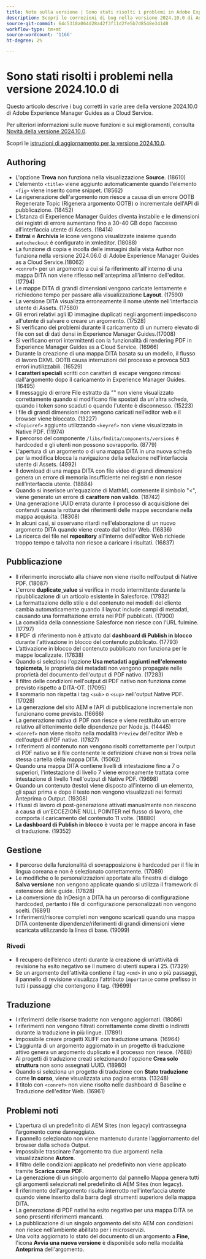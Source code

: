 ```yaml
---
title: Note sulla versione | Sono stati risolti i problemi in Adobe Experience Manager Guides, versione 2024.10.0
description: Scopri le correzioni di bug nella versione 2024.10.0 di Adobe Experience Manager Guides as a Cloud Service.
source-git-commit: 64c5318a064d28a42f3f11d2fe5b7d8548e341d8
workflow-type: tm+mt
source-wordcount: '1166'
ht-degree: 2%

---
```


# Sono stati risolti i problemi nella versione 2024.10.0 di

Questo articolo descrive i bug corretti in varie aree della versione 2024.10.0 di Adobe Experience Manager Guides as a Cloud Service.

Per ulteriori informazioni sulle nuove funzioni e sui miglioramenti, consulta [Novità della versione 2024.10.0](whats-new-2024-10-0.md).

Scopri le [istruzioni di aggiornamento per la versione 2024.10.0](upgrade-instructions-2024-10-0.md).


## Authoring

- L&#39;opzione **Trova** non funziona nella visualizzazione **Source**. (18610)
- L&#39;elemento `<title>` viene aggiunto automaticamente quando l&#39;elemento `<fig>` viene inserito come snippet. (18562)
- La rigenerazione dell&#39;argomento non riesce a causa di un errore OOTB Regenerate Topic (Rigenera argomento OOTB) o incrementale dell&#39;API di pubblicazione. (18452)
- L’istanza di Experience Manager Guides diventa instabile e le dimensioni dei registri di errore aumentano fino a 30-40 GB dopo l’accesso all’interfaccia utente di Assets. (18414)
- **Estrai** e **Archivia** le icone vengono visualizzate insieme quando `autocheckout` è configurato in xmleditor. (18088)
- La funzione di copia e incolla delle immagini dalla vista Author non funziona nella versione 2024.06.0 di Adobe Experience Manager Guides as a Cloud Service.(18062)
- `<conref>` per un argomento a cui si fa riferimento all&#39;interno di una mappa DITA non viene riflesso nell&#39;anteprima all&#39;interno dell&#39;editor. (17794)
- Le mappe DITA di grandi dimensioni vengono caricate lentamente e richiedono tempo per passare alla visualizzazione **Layout**. (17590)
- La versione DITA visualizza erroneamente il nome utente nell&#39;interfaccia utente di Assets. (17580)
- Gli errori relativi agli ID immagine duplicati negli argomenti impediscono all&#39;utente di salvare o creare un argomento. (17528)
- Si verificano dei problemi durante il caricamento di un numero elevato di file con set di dati densi in Experience Manager Guides.(17008)
- Si verificano errori intermittenti con la funzionalità di rendering PDF in Experience Manager Guides as a Cloud Service. (16966)
- Durante la creazione di una mappa DITA basata su un modello, il flusso di lavoro DXML OOTB causa interruzioni del processo e provoca 503 errori inutilizzabili. (16529)
- **I caratteri speciali** scritti con caratteri di escape vengono rimossi dall&#39;argomento dopo il caricamento in Experience Manager Guides. (16495)
- Il messaggio di errore File estratto da &quot;&quot; non viene visualizzato correttamente quando si modificano file spostati da un&#39;altra scheda, quando i token sono scaduti o quando l&#39;utente è disconnesso. (15223)
- I file di grandi dimensioni non vengono caricati nell’editor web e il browser viene bloccato. (13227)
- `<Topicref>` aggiunto utilizzando `<keyref>` non viene visualizzato in Native PDF. (11974)
- Il percorso del componente `/libs/fmdita/components/versions` è hardcoded e gli utenti non possono sovrapporlo. (8779)
- L&#39;apertura di un argomento o di una mappa DITA in una nuova scheda per la modifica blocca la navigazione della selezione nell&#39;interfaccia utente di Assets. (4992)
- Il download di una mappa DITA con file video di grandi dimensioni genera un errore di memoria insufficiente nei registri e non riesce nell’interfaccia utente. (18884)
- Quando si inserisce un&#39;equazione di MathML contenente il simbolo &quot;&lt;&quot;, viene generato un errore di **carattere non valido**. (18742)
- Una generazione UUID errata durante il processo di acquisizione dei contenuti causa la rottura dei riferimenti delle mappe secondarie nella mappa acquisita. (18308)
- In alcuni casi, si osservano ritardi nell&#39;elaborazione di un nuovo argomento DITA quando viene creato dall&#39;editor Web. (16836)
- La ricerca dei file nel **repository** all&#39;interno dell&#39;editor Web richiede troppo tempo e talvolta non riesce a caricare i risultati. (16837)

## Pubblicazione

- Il riferimento incrociato alla chiave non viene risolto nell’output di Native PDF. (18087)
- L&#39;errore **duplicate_value** si verifica in modo intermittente durante la ripubblicazione di un articolo esistente in Salesforce. (17932)
- La formattazione dello stile e del contenuto nei modelli del cliente cambia automaticamente quando il layout include campi di metadati, causando una formattazione errata nei PDF pubblicati. (17900)
- La convalida della connessione Salesforce non riesce con l’URL fulmine. (17797)
- Il PDF di riferimento non è attivato dal **dashboard di Publish in blocco** durante l&#39;attivazione in blocco del contenuto pubblicato. (17793)
- L’attivazione in blocco del contenuto pubblicato non funziona per le mappe localizzate. (17638)
- Quando si seleziona l&#39;opzione **Usa metadati aggiunti nell&#39;elemento topicmeta**, le proprietà dei metadati non vengono propagate nelle proprietà del documento dell&#39;output di PDF nativo. (17283)
- Il filtro delle condizioni nell&#39;output di PDF nativo non funziona come previsto rispetto a DITA-OT. (17095)
- Il sommario non rispetta i tag `<sub>` o `<sup>` nell&#39;output Native PDF. (17028)
- La generazione del sito AEM e l’API di pubblicazione incrementale non funzionano come previsto. (16666)
- La generazione nativa di PDF non riesce e viene restituito un errore relativo all’ottenimento delle dipendenze per Node.js. (14445)
- `<Conref>` non viene risolto nella modalità `Preview` dell&#39;editor Web e dell&#39;output di PDF nativo. (17827)
- I riferimenti al contenuto non vengono risolti correttamente per l&#39;output di PDF nativo se il file contenente le definizioni chiave non si trova nella stessa cartella della mappa DITA. (15062)
- Quando una mappa DITA contiene livelli di intestazione fino a 7 o superiori, l&#39;intestazione di livello 7 viene erroneamente trattata come intestazione di livello 1 nell&#39;output di Native PDF. (19698)
- Quando un contenuto (testo) viene disposto all&#39;interno di un elemento, gli spazi prima e dopo il testo non vengono visualizzati nei formati Anteprima o Output. (19308)
- I flussi di lavoro di post-generazione attivati manualmente non riescono a causa di un’ECCEZIONE NULL POINTER nel flusso di lavoro, che comporta il caricamento del contenuto 11 volte. (18880)
- **La dashboard di Publish in blocco** è vuota per le mappe ancora in fase di traduzione. (19352)


## Gestione

- Il percorso della funzionalità di sovrapposizione è hardcoded per il file in lingua coreana e non è selezionato correttamente. (17089)
- Le modifiche o le personalizzazioni apportate alla finestra di dialogo **Salva versione** non vengono applicate quando si utilizza il framework di estensione delle guide. (17828)
- La conversione da InDesign a DITA ha un percorso di configurazione hardcoded, pertanto i file di configurazione personalizzati non vengono scelti. (16891)
- I riferimenti/risorse completi non vengono scaricati quando una mappa DITA contenente dipendenze/riferimenti di grandi dimensioni viene scaricata utilizzando la linea di base. (19099)


### Rivedi

- Il recupero dell’elenco utenti durante la creazione di un’attività di revisione ha esito negativo se il numero di utenti supera i 25. (17329)
- Se un argomento dell&#39;attività contiene il tag `<cmd>` in uno o più passaggi, il pannello di revisione visualizza l&#39;attributo `importance` come prefisso in tutti i passaggi che contengono il tag. (19699)

## Traduzione

- I riferimenti delle risorse tradotte non vengono aggiornati. (18086)
- I riferimenti non vengono filtrati correttamente come diretti o indiretti durante la traduzione in più lingue. (17891)
- Impossibile creare progetti XLIFF con traduzione umana. (16964)
- L’aggiunta di un argomento aggiornato in un progetto di traduzione attivo genera un argomento duplicato e il processo non riesce. (7688)
- Ai progetti di traduzione creati selezionando l&#39;opzione **Crea solo struttura** non sono assegnati UUID. (18980)
- Quando si seleziona un progetto di traduzione con **Stato traduzione** come **In corso**, viene visualizzata una pagina errata. (13248)
- Il titolo con `<conref>` non viene risolto nelle dashboard di Baseline e Traduzione dell&#39;editor Web. (16961)

## Problemi noti

- L’apertura di un predefinito di AEM Sites (non legacy) contrassegna l’argomento come danneggiato.
- Il pannello selezionato non viene mantenuto durante l’aggiornamento del browser dalla scheda Output.
- Impossibile trascinare l&#39;argomento tra due argomenti nella visualizzazione **Autore**.
- Il filtro delle condizioni applicato nel predefinito non viene applicato tramite **Scarica come PDF**.
- La generazione di un singolo argomento dal pannello Mappa genera tutti gli argomenti selezionati nel predefinito di AEM Sites (non legacy).
- Il riferimento dell&#39;argomento risulta interrotto nell&#39;interfaccia utente quando viene inserito dalla barra degli strumenti superiore della mappa DITA.
- La generazione di PDF nativi ha esito negativo per una mappa DITA se sono presenti riferimenti mancanti.
- La pubblicazione di un singolo argomento del sito AEM con condizioni non riesce nell’ambiente abilitato per i microservizi.
- Una volta aggiornato lo stato del documento di un argomento a **Fine**, l&#39;icona **Avvia una nuova versione** è disponibile solo nella modalità **Anteprima** dell&#39;argomento.
